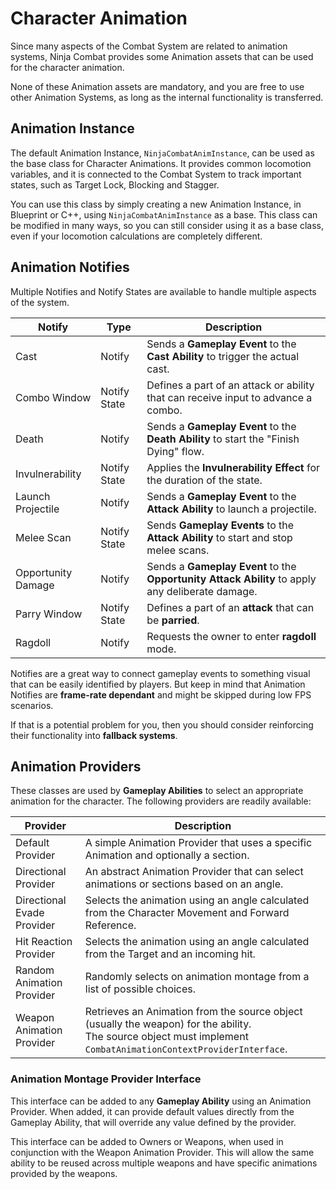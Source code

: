 # Character Animation
<primary-label ref="combat"/>

Since many aspects of the Combat System are related to animation systems, Ninja Combat provides some Animation assets
that can be used for the character animation.

None of these Animation assets are mandatory, and you are free to use other Animation Systems, as long as the internal
functionality is transferred.

## Animation Instance

The default Animation Instance, `NinjaCombatAnimInstance`, can be used as the base class for Character Animations. It 
provides common locomotion variables, and it is connected to the Combat System to track important states, such as Target
Lock, Blocking and Stagger.

You can use this class by simply creating a new Animation Instance, in Blueprint or C++, using `NinjaCombatAnimInstance`
as a base. This class can be modified in many ways, so you can still consider using it as a base class, even if your
locomotion calculations are completely different.

## Animation Notifies

Multiple Notifies and Notify States are available to handle multiple aspects of the system.

| Notify             | Type         | Description                                                                                      |
|--------------------|--------------|--------------------------------------------------------------------------------------------------|
| Cast               | Notify       | Sends a **Gameplay Event** to the **Cast Ability** to trigger the actual cast.                   |
| Combo Window       | Notify State | Defines a part of an attack or ability that can receive input to advance a combo.                |
| Death              | Notify       | Sends a **Gameplay Event** to the **Death Ability** to start the "Finish Dying" flow.            |
| Invulnerability    | Notify State | Applies the **Invulnerability Effect** for the duration of the state.                            |
| Launch Projectile  | Notify       | Sends a **Gameplay Event** to the **Attack Ability** to launch a projectile.                     |
| Melee Scan         | Notify State | Sends **Gameplay Events** to the **Attack Ability** to start and stop melee scans.               |
| Opportunity Damage | Notify       | Sends a **Gameplay Event** to the **Opportunity Attack Ability** to apply any deliberate damage. |
| Parry Window       | Notify State | Defines a part of an **attack** that can be **parried**.                                         |
| Ragdoll            | Notify       | Requests the owner to enter **ragdoll** mode.                                                    |

Notifies are a great way to connect gameplay events to something visual that can be easily identified by players. But
keep in mind that Animation Notifies are **frame-rate dependant** and might be skipped during low FPS scenarios. 

If that is a potential problem for you, then you should consider reinforcing their functionality into **fallback systems**.

## Animation Providers

These classes are used by **Gameplay Abilities** to select an appropriate animation for the character. The following
providers are readily available:

| Provider                   | Description                                                                                                                                                           |
|----------------------------|-----------------------------------------------------------------------------------------------------------------------------------------------------------------------|
| Default Provider           | A simple Animation Provider that uses a specific Animation and optionally a section.                                                                                  |
| Directional Provider       | An abstract Animation Provider that can select animations or sections based on an angle.                                                                              |
| Directional Evade Provider | Selects the animation using an angle calculated from the Character Movement and Forward Reference.                                                                    |
| Hit Reaction Provider      | Selects the animation using an angle calculated from the Target and an incoming hit.                                                                                  |
| Random Animation Provider  | Randomly selects on animation montage from a list of possible choices.                                                                                                |
| Weapon Animation Provider  | Retrieves an Animation from the source object (usually the weapon) for the ability. <br/> The source object must implement `CombatAnimationContextProviderInterface`. |

### Animation Montage Provider Interface

This interface can be added to any **Gameplay Ability** using an Animation Provider. When added, it can provide default
values directly from the Gameplay Ability, that will override any value defined by the provider.

This interface can be added to Owners or Weapons, when used in conjunction with the Weapon Animation Provider. This will
allow the same ability to be reused across multiple weapons and have specific animations provided by the weapons.
